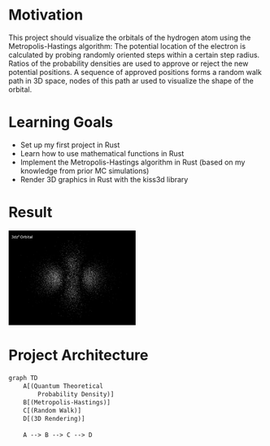 # Motivation
This project should visualize the orbitals of the hydrogen atom using the Metropolis-Hastings algorithm:
The potential location of the electron is calculated by probing randomly oriented steps within a certain step radius.
Ratios of the probability densities are used to approve or reject the new potential positions.
A sequence of approved positions forms a random walk path in 3D space, nodes of this path ar used to visualize the shape of the orbital.
# Learning Goals
- Set up my first project in Rust
- Learn how to use mathematical functions in Rust
- Implement the Metropolis-Hastings algorithm in Rust 
(based on my knowledge from prior MC simulations)
- Render 3D graphics in Rust with the kiss3d library
# Result
<img src="https://github.com/JoJoDataPhysics/orbitals/blob/main/3dz2.gif" alt="orbital" width="250"/>

# Project Architecture
```mermaid
graph TD
    A[(Quantum Theoretical 
        Probability Density)]
    B[(Metropolis-Hastings)]
    C[(Random Walk)]
    D[(3D Rendering)]

    A --> B --> C --> D


